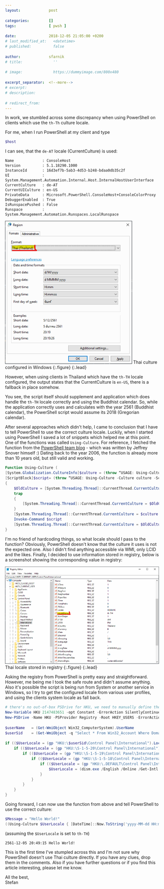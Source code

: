 ```yaml
---
layout:             post

categories:         []
tags:               [ pwsh ]

date:               2018-12-05 21:05:00 +0200
# last_modified_at:   <datetime>
# published:          false

author:             sfarnik
# title:              ''

# image:              https://dummyimage.com/800x480

excerpt_separator:  <!--more-->
# excerpt:
# description:

# redirect_from:
---
```


In work, we stumbled across some discrepancy when using PowerShell on clients which use the ```th-Th``` culture locale.

For me, when I run PowerShell at my client and type

~~~ powershell
$host
~~~

I can see, that the ```de-AT``` locale (CurrentCulture) is used:

~~~ plain
Name             : ConsoleHost
Version          : 5.1.18290.1000
InstanceId       : 16d3ef7b-5ab3-4d53-b248-bdaa0db35c2f
UI               : System.Management.Automation.Internal.Host.InternalHostUserInterface
CurrentCulture   : de-AT
CurrentUICulture : en-US
PrivateData      : Microsoft.PowerShell.ConsoleHost+ConsoleColorProxy
DebuggerEnabled  : True
IsRunspacePushed : False
Runspace         : System.Management.Automation.Runspaces.LocalRunspace
~~~

![caption](/assets/img/posts/thai-culture-gui.png)
Thai culture configured in Windows
{:.figure}
{:.lead}

However, when using clients in Thailand which have the ```th-TH``` locale configured, the output states that the CurrentCulture is ```en-US```, there is a fallback in place somehow.

<!--more-->

You see, the script itself should supplement and application which does handle the ```th-TH``` locale correctly and using the Buddhist calendar.
So, while the application correctly uses and calculates with the year 2561 (Buddhist calendar), the PowerShell script would assume its 2018 (Gregorian calendar).

After several approaches which didn't help, I came to conclusion that I have to tell PowerShell to use the correct culture locale.
Luckily, when I started using PowerShell I saved a lot of snippets which helped me at this point. One of the functions was called ```Using-Culture```. For reference, I fetched the function from the [PowerShell team blog](https://blogs.msdn.microsoft.com/powershell/2006/04/25/using-culture-culture-culture-script-scriptblock/) - which was written by Jeffrey Snover himself :)
Dating back to the year 2006, the function is already more than 10 years old, but still valid and working.

~~~ powershell
Function Using-Culture (
[System.Globalization.CultureInfo]$culture = (throw “USAGE: Using-Culture -Culture culture -Script {scriptblock}”),
[ScriptBlock]$script= (throw “USAGE: Using-Culture -Culture culture -Script {scriptblock}”))
{
    $OldCulture = [System.Threading.Thread]::CurrentThread.CurrentCulture
    trap
    {
        [System.Threading.Thread]::CurrentThread.CurrentCulture = $OldCulture
    }
    [System.Threading.Thread]::CurrentThread.CurrentCulture = $culture
    Invoke-Command $script
    [System.Threading.Thread]::CurrentThread.CurrentCulture = $OldCulture
}
~~~

I'm no friend of hardcoding things, so what locale should I pass to the function? Obviously, PowerShell doesn't know that the culture it uses is not the expected one. Also I didn't find anything accessible via WMI, only LCID and the likes.
Finally, I decided to use information stored in registry, below is a screenshot showing the corresponding value in registry:

![caption](/assets/img/posts/thai-culture-registry.png)
Thai locale stored in registry
{:.figure}
{:.lead}

Asking the registry from PowerShell is pretty easy and straightforward. However, me being me I took the safe route and didn't assume anything. Also it's possible the script is being run from System or another service in Windows, so I try to get the configured locale from various user profiles, and using the clients system locale as fall back.

~~~ powershell
# there's no out-of-box PSDrive for HKU, we need to manually define the constant and create the PSDrive before using it
New-Variable HKU 2147483651 -opt Constant -ErrorAction SilentlyContinue
New-PSDrive -Name HKU -PSProvider Registry -Root HKEY_USERS -ErrorAction SilentlyContinue | Out-Null

$userName   = (Get-WmiObject Win32_ComputerSystem).UserName
$userSid    = (Get-WmiObject -q "Select * From Win32_Account Where Domain = '$($UserName.Split('\')[0])' And Name = '$($UserName.Split('\')[1])'").SID

if (($UserLocale = (gp "HKU:\$userSid\Control Panel\International").LocaleName) -eq $null) {
    if (($UserLocale = (gp "HKU:\S-1-5-20\Control Panel\International").LocaleName) -eq $null) {
        if (($UserLocale = (gp "HKU:\S-1-5-19\Control Panel\International").LocaleName) -eq $null) {
            if (($UserLocale = (gp "HKU:\S-1-5-18\Control Panel\International").LocaleName) -eq $null) {
                if (($UserLocale = (gp "HKU:\.DEFAULT\Control Panel\International").LocaleName) -eq $null) {
                    $UserLocale = (dism.exe /English /Online /Get-Intl |? { $_ -like 'System locale*' }).Split(':')[1].Trim()
                }
            }
        }
    }
}
~~~

Going forward, I can now use the function from above and tell PowerShell to use the correct culture:

~~~ powershell
$Message = "Hello World!"
((Using-Culture $UserLocale { [DateTime]::Now.ToString('yyyy-MM-dd HH:mm:ss') }) + ' ' + $Message)
~~~

(assuming the ```$UserLocale``` is set to ```th-TH```)
~~~ plain
2561-12-05 20:49:15 Hello World!
~~~

This is the first time I've stumpled across this and I'm not sure why PowerShell doesn't use Thai culture directly.
If you have any clues, drop them in the comments. Also if you have further questions or if you find this article interesting, please let me know.

All the best,<br/>Stefan
